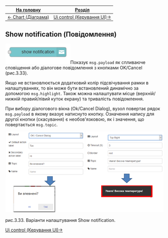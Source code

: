 | [На головну](../)               | [Розділ](README.md)                          |
| ------------------------------- | -------------------------------------------- |
| [<- Chart (Діаграма)](Chart.md) | [Ui control (Керування UI)->](Ui_control.md) |

## Show notification (Повідомлення)

![img](media/show_notification.png)Показує `msg.payload` як спливаюче сповіщення або діалогове повідомлення з кнопками OK/Cancel (рис.3.33). 

Якщо не встановлюється додатковий колір підсвічування рамки в налаштуваннях, то він може бути встановлений динамічно за допомогою `msg.highlight`. Також можна налаштувати місце (верхній/нижній правий/лівий куток екрану) та тривалість повідомлення. 

При вибору діалогового вікна (Ok/Cancel Dialog), вузол повертає рядок `msg.payload` в якому вказує натиснуто кнопку. Означення напису для другої кнопки (скасування) є необов'язковою, як і значення, що повертається `msg.topic`.

![img](media/3_33.png)

рис.3.33. Варіанти налаштування Show notification.

[Ui control (Керування UI)->](Ui_control.md)